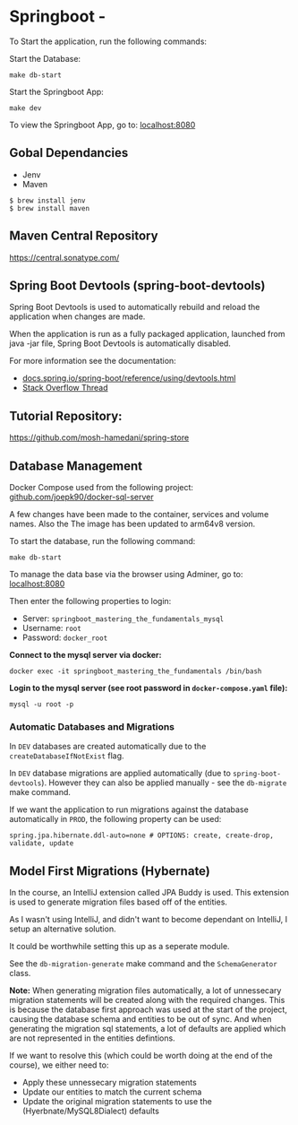 # Springboot - 

To Start the application, run the following commands:

Start the Database:
```
make db-start
```

Start the Springboot App:
```
make dev
```

To view the Springboot App, go to:
[localhost:8080](http://localhost:8080)


## Gobal Dependancies
- Jenv
- Maven

```
$ brew install jenv
$ brew install maven

```

## Maven Central Repository
https://central.sonatype.com/

## Spring Boot Devtools (spring-boot-devtools)
Spring Boot Devtools is used to automatically rebuild and reload the application when changes are made.

When the application is run as a fully packaged application, launched from java -jar file, Spring Boot Devtools is automatically disabled.

For more information see the documentation:
- [docs.spring.io/spring-boot/reference/using/devtools.html](https://docs.spring.io/spring-boot/reference/using/devtools.html#using.devtools)
- [Stack Overflow Thread](https://stackoverflow.com/questions/37701330/spring-boot-dev-tools-turning-them-off-for-production)


## Tutorial Repository:
https://github.com/mosh-hamedani/spring-store


## Database Management
Docker Compose used from the following project:
[github.com/joepk90/docker-sql-server](https://github.com/joepk90/docker-sql-server/)

A few changes have been made to the container, services and volume names. 
Also the 
The image has been updated to arm64v8 version.

To start the database, run the following command:
```
make db-start
```
To manage the data base via the browser using Adminer, go to:
[localhost:8080](http://localhost:8090)

Then enter the following properties to login:
- Server: `springboot_mastering_the_fundamentals_mysql`
- Username: `root`
- Password: `docker_root`

<b>Connect to the mysql server via docker:</b>
```
docker exec -it springboot_mastering_the_fundamentals /bin/bash
```

<b>Login to the mysql server (see root password in `docker-compose.yaml` file):</b>
```
mysql -u root -p
```

### Automatic Databases and Migrations

In `DEV` databases are created automatically due to the `createDatabaseIfNotExist` flag.

In `DEV` database migrations are applied automatically (due to `spring-boot-devtools`). However they can also be applied manually - see the `db-migrate` make command. 

If we want the application to run migrations against the database automatically in `PROD`, the following property can be used:
```
spring.jpa.hibernate.ddl-auto=none # OPTIONS: create, create-drop, validate, update
```



## Model First Migrations (Hybernate)
In the course, an IntelliJ extension called JPA Buddy is used. This extension is used to generate migration files based off of the entities.

As I wasn't using IntelliJ, and didn't want to become dependant on IntelliJ, I setup an alternative solution.

It could be worthwhile setting this up as a seperate module.

See the `db-migration-generate` make command and the `SchemaGenerator` class.

<b>Note:</b>
When generating migration files automatically, a lot of unnessecary migration statements will be created along with the required changes. This is because the database first approach was used at the start of the project, causing the database schema and entities to be out of sync. And when generating the migration sql statements, a lot of defaults are applied which are not represented in the entities defintions.

If we want to resolve this (which could be worth doing at the end of the course), we either need to:
- Apply these unnessecary migration statements
- Update our entities to match the current schema
- Update the original migration statements to use the (Hyerbnate/MySQL8Dialect) defaults 
